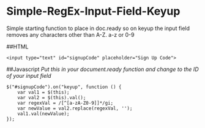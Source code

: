 # Simple-RegEx-Input-Field-Keyup
Simple starting function to place in doc.ready so on keyup the input field removes any characters other than A-Z. a-z or 0-9

##HTML
```
<input type="text" id="signupCode" placeholder="Sign Up Code">
```

##Javascript
*Put this in your document.ready function and change to the ID of your input field*
```
$("#signupCode").on("keyup", function () {
    var val1 = $(this);
    var val2 = $(this).val();
    var regexVal = /[^[a-zA-Z0-9]]*/gi;
    var newValue = val2.replace(regexVal, '');
    val1.val(newValue);
});
```

